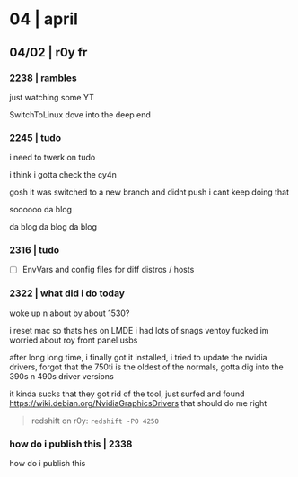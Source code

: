 






























# 04 | april

## 04/02 | r0y fr

### 2238 | rambles

just watching some YT

SwitchToLinux dove into the deep end

### 2245 | tudo

i need to twerk on tudo

i think i gotta check the cy4n

gosh it was
	switched to a new branch and didnt push
	i cant keep doing that

soooooo da blog

da blog da blog da blog

### 2316 | tudo

- [ ] EnvVars and config files for diff distros / hosts

### 2322 | what did i do today

woke up n about by about 1530?

i reset mac so thats hes on LMDE
	i had lots of snags
	ventoy fucked
	im worried about roy front panel usbs

after long long time,
	i finally got it installed,
	i tried to update the nvidia drivers,
		forgot that the 750ti is the oldest of the normals,
		gotta dig into the 390s n 490s driver versions

it kinda sucks that they got rid of the tool,
	just surfed and found https://wiki.debian.org/NvidiaGraphicsDrivers
	that should do me right

> redshift on r0y: `redshift -PO 4250`

### how do i publish this | 2338

how do i publish this


































